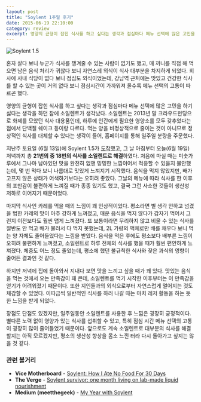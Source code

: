 ```yaml
---
layout: post
title: "Soylent 1주일 후기"
date: 2015-06-19 22:10:00
category: review
excerpt: 영양의 균형이 잡힌 식사를 하고 싶다는 생각과 점심마다 메뉴 선택에 많은 고민을 하기 싫다는 생각에, 일주일동안 소일렌트로 대부분의 식사를 대체 해 보았다.
---
```


![Soylent 1.5](http://storage.googleapis.com/simplist/attachments/2015-06-19-soylent-week-1.jpg)

혼자 살다 보니 누군가 식사를 챙겨줄 수 있는 사람이 없기도 했고, 매 끼니를 직접 해 먹으면 남은 음식 처리가 귀찮다 보니 자연스레 외식이 식사 대부분을 차지하게 되었다. 회사에 사내 식당이 없다 보니 점심도 외식이었는데, 강남역 근처에는 맛있고 건강한 식사를 할 수 있는 곳이 거의 없다 보니 점심시간이 가까워져 올수록 메뉴 선택의 고통이 따르곤 했다.

영양의 균형이 잡힌 식사를 하고 싶다는 생각과 점심마다 메뉴 선택에 많은 고민을 하기 싫다는 생각을 하던 참에 소일렌트가 생각났다. 소일렌트는 2013년 말 크라우드펀딩으로 화제를 모았던 식사 대용품인데, 하루에 인간에게 필요한 영양소를 모두 갖추었다는 점에서 단백질 쉐이크 등이랑 다르다. 먹는 양을 비정상적으로 줄이는 것이 아니므로 정상적인 식사를 대체할 수 있다는 생각이 들어, 홈페이지를 통해 일주일 분량을 주문했다.

지난주 토요일 (6월 13일)에 Soylent 1.5가 [도착](https://www.facebook.com/photo.php?fbid=10204163672359666)했고, 그 날 아침부터 오늘(6월 19일) 저녁까지 총 **21번의 중 18번의 식사를 소일렌트로 해결**하였다. 처음에 마실 때는 미숫가루에서 그나마 남아있던 맛을 완전히 없앤 밍밍한 느낌이어서 적응할 수 있을지 불안했는데, 몇 번 먹다 보니 나름대로 맛있게 느껴지기 시작했다. 음식을 먹지 않았지만, 배가 고프지 않은 상태가 어색하기보다는 오히려 좋았다. 그날의 메뉴에 따라 식사를 한 이후의 포만감이 불편하게 느껴질 때가 종종 있기도 했고, 결국 그런 사소한 것들이 생산성 저하로 이어지기 때문이었다.

마지막 식사인 카레를 먹을 때의 느낌이 꽤 인상적이었다. 평소라면 별 생각 안하고 넘겼을 법한 카레의 맛이 아주 강하게 느껴졌고, 매운 음식을 먹지 않다가 갑자기 먹어서 그런지 이전보다도 훨씬 맵게 느껴졌다. 또 보통이라면 무리하지 않고 비울 수 있는 식사를 절반도 안 먹고 배가 불러서 다 먹지 못했는데, 2L 가량의 액체로만 배를 채우다 보니 먹는 양 자체도 줄어들었다는 느낌을 받았다. 음식을 먹은 후에도 평소보다 배부른 느낌이 오히려 불편하게 느껴졌고, 소일렌트로 하루 전체의 식사를 했을 때가 훨씬 편안하게 느껴졌다. 체중도 어느 정도 줄었는데, 평소에 했던 불규칙한 식사와 잦은 과식의 영향이 줄어든 결과인 것 같다.

하지만 저녁에 집에 돌아와서 지내다 보면 맛을 느끼고 싶을 때가 꽤 있다. 맛있는 음식을 먹는 것에서 오는 만족감이 꽤 큰데, 소일렌트를 먹기 시작한 이후부터는 이 만족감을 얻기가 어려워졌기 때문이다. 또한 지인들과의 외식으로부터 자연스럽게 멀어지는 것도 체감할 수 있었다. 이따금씩 일반적인 식사를 하러 나갈 때는 마치 레저 활동을 하는 듯한 느낌을 받게 되었다.

장점도 단점도 있겠지만, 일주일동안 소일렌트를 사용한 후 느낌은 굉장히 긍정적이다. 별다른 노력 없이 영양가 있는 식사를 섭취할 수 있고, 특히 점심 시간 메뉴 선택의 고통이 굉장히 많이 줄어들었기 때문이다. 앞으로도 계속 소일렌트로 대부분의 식사를 해결할지는 아직 모르겠지만, 평소의 생산성 향상을 몸소 느낀 터라 다시 돌아가고 싶지는 않을 것 같다.

### 관련 볼거리

- **Vice Motherboard** - [Soylent: How I Ate No Food For 30 Days](http://motherboard.vice.com/read/soylent-how-i-stopped-eating-for-30-days)
- **The Verge** - [Soylent survivor: one month living on lab-made liquid nourishment](http://www.theverge.com/2014/7/17/5893221/soylent-survivor-one-month-living-on-lab-made-liquid-nourishment)
- **Medium (meetthegeek)** - [My Year with Soylent](https://medium.com/@meekthegeek/my-year-with-soylent-c5af97bcf76d)